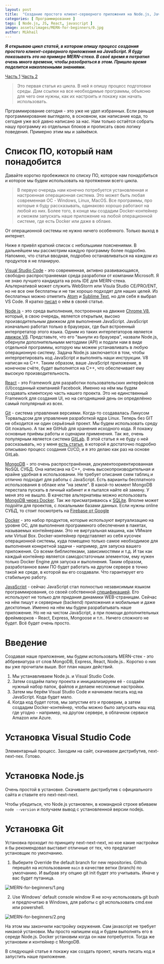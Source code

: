 ```yaml
---
layout: post
title:  "Создание простого клиент-серверного приложения на Node.js, JavaScript и React. Часть 1 - подготовка среды"
categories: [ Программирование ]
tags: [ Node.js, JS, React, javascript ]
image: assets/images/MERN-for-beginners/0.jpg
author: Mikhail
---
```

***Я открываю цикл статей, в котором опишу процесс создания простого клиент-серверного приложения на JavaScript. Я буду показывать это на примере MERN-стека. В своё время я потратил очень много времени, чтобы разобраться в этом. Пришло время поделится накопленными знаниями.***

[Часть 1]()
[Часть 2]()

>Это первая статья из цикла. В ней я опишу процесс подготовки среды. Дам ссылки на все необходимые программы, объясню для чего они нужны, как их настроить и покажу как начать использовать.

Прграммирование сегодня - это уже не удел избранных. Если раньше программирование выглядело, в основном, как написание кода, то сегодня уже всё давно написано за нас. Нам только остаётся собрать нашу программу из отдельных блоков и прописать свою логику поведения. Примерно этим мы и займёмся.

# Список ПО, который нам понадобится

Давайте коротко пробежимся по списку ПО, которое нам понадобиться и которое мы будем использовать на протяжении всего цикла.

>В первую очередь нам конечно потребуется установленная и настроенная операционная система. Это может быть любая современная ОС - Windows, Linux, MacOS. Все программы, про которые я буду рассказывать, одинаково хорошо работают на любой из них. Более того, в конце мы создадим Docker-контейнер и сможем запускать наше приложение на любой операционной системе, где есть Docker или даже в облаке.

От операционной системы не нужно ничего особенного. Только выход в интернет.

Ниже я привёл краткий список с небольшими пояснениями. В дальнейшем мы рассмотрим каждую программу более подробно. Напомню, что статья вводная, подробно останавливаться на каждом из продуктов я не планирую.

[Visual Studio Code](https://code.visualstudio.com/) - это современная, активно развивающаяся, свободно распространяемая среда разработки от компании Microsoft. Я не знаю лучшего кандидата на роль IDE для MERN-стека. Альтернативой может служить WebStorm или Visula Studio CE/PRO/ENT, но не все они бесплатны и не так хорошо подходят для наших целей. Из бесплатных можно отметить [Atom](https://atom.io/) и [Sublime Text](https://www.sublimetext.com/), но для себя я выбрал VS Code. Я кратко [писал](https://danshin.ms/vscode/) о нём в своей статье.

[Node.js](https://nodejs.org) - это среда выполнения, построенная на движке [Chrome V8](https://v8.dev/), который, в свою очередь, является открытым, высоко производительным движком для выполнения JavaScript. JavaScript изначально работал только в браузерах, где был встроенный интерпретатор этого языка. Одним из таких интерпетаторов является [движок V8](https://v8.dev/). Представьте, что его "вынули из браузера", назвали Node.js, обернули дополнительными методами (API) и подали нам в виде отдельной программы, которую мы можем устанавливать в любую операционную систему. Задача Node.js заключается в том, чтобы интерпретировать код JavaScript и выполнять наши инструкции. V8 написан на C++. Таким образом, ваше JavaScript приложение, в конечном счёте, будет выполнятся на C++, что обеспечивает ему высокую производительность.

[React](https://reactjs.org/) - это Framework для разработки пользовательских интерфейсов (UI)созданный компанией Facebook. Именно на нём мы будем создавать клиентскую часть нашего проекта. Это не единственный Framework для создания UI, но на сегодняшний день он определённо самый популярный из всех.

[Git](https://git-scm.com/) - система управления версиями. Когда-то создавалась Линусом Торвальдсом для управления разработкой ядра Linux. Теперь без GIT не обходится ни один серьёзный проект. Мы будем использовать среду Git локально. А так же GitHub для хранения исходного кода. Я покажу основные приёмы работы и сценарии применения. Так же, очень популярным является система [GitLab](https://gitlab.com/). В этой статье я не буду о ней рассказывать, но у меня [есть статья](https://mdanshin.medium.com/deploy-ci-cd-infrastructure-for-devops-engineers-4e9db29499fb), в которой я достаточно подробно описываю процесс создания CI/CD, и я это делаю как раз на основе GitLab.

[MongoDB](https://www.mongodb.com/) - это очень распространённая, документоориентированная NoSQL СУБД. Она написана на C++, очень высокопроизводительная и крайне удобная в использовании. Не требует описания схем таблиц и отлично подходит для работы с JavaScript. Есть варианты бесплатного использования в  облаке или "на земле". В какой-то момент MongoDB перестала пускать в личный кабинет и я пытался найте ей замену. У меня это не вышло. В качестве альтернативы можно использовать [MongoDB через Docker](https://hub.docker.com/_/mongo). Так же присматриваюсь к [SQLite](https://www.sqlite.org/). Вполне может подойти для проектов, с локальными базами данных. Если нужны online СУБД, то стоит посмотреть на [Firebase от Google](https://firebase.google.com/)

[Docker](https://www.docker.com/) - это набор продуктов, которые используют виртуализацию на уровне ОС, для выполнения программного обеспечения в пакетах, называемых контейнерами. Это не виртуальная машина, как VMware или Virtual Box. Docker-контейнер представляет из себя кусочек операционной системы, куда помещено только самое необходимое для выполнения конкретной задачи - например, для запуска вашего приложения. Со всеми библиотеками, зависимостями и т.д. И так как каждый контейнер является самодостаточным элементом, ему нужен только Docker Engine для запуска и выполнения. Таким образом, разработанное вами ПО будет работать на другом сервере в точно такой же среде, в которой вы его создавали. Что гарантирует его стабильную работу.

[JavaScript](https://learn.javascript.ru/) - сейчас JavaScript стал полностью независимым языком программирования, со своей собственной [спецификацией](https://www.ecma-international.org/publications-and-standards/standards/ecma-262/). Его используют не только для придания динамики WEB-страницам. Сейчас на нём пишут и серверные (backend) приложения и мобильные и даже десктопные. Именно на нём мы будем разрабатывать наше приложение. Но не на чистом JavaScript, а при помощи дополнительных фреймворков - React, Express, Mongoose и т.п.. Ничего сложного не будет. Всё будет очень просто.

# Введение
Создавая наше приложение, мы будем использовать MERN-стек - это аббревиатура от слов MongoDB, Express, React, Node.js.. Коротко о них вы уже прочитали выше. Вот план наших действий.

1. Мы устанавливаем Node.js. и Visual Studio Code.
2. Затем создаём папку проекта и инициализируем её - создаём нужный набор папок, файлов и делаем несложные настройки.
3. Затем мы берём Visual Studio Code и начинаем писать код на JavaScript. Кода будет мало.
4. Когда код будет готов, мы запустим его и проверим, а затем создадим Docker-контейнер, чтобы можно было запускать наш код где угодно - например, на другом сервере, в облачном сервисе Amazon или Azure.

# Установка Visual Studio Code

Элементарный процесс. Заходим на сайт, скачиваем дистрибутив, next-next-nex. Готово.

# Установка Node.js

Очень простой в установке. Скачиваете дистрибутив с официального сайта и ставите его next-next-next.

Чтобы убедиться, что Node.js установлен, в командной строке вбиваем `node --version` и получаем вывод с установленной версии nodejs.

# Установка Git

Установка проходит по принципу next-next-next, но кое какие настройки я бы рекомендовал выставит отличные от тех, что предлагает установщик по умолчанию.

1. Выберите Override the default branch for new repositories.
Github перешёл на использование `main` в качестве ветки (branch) по умолчанию. И выбрав эту опцию git init будет это учитывать. Иначе у вас будет путаница.

![MERN-for-beginners/1.png](/assets/images/MERN-for-beginners/1.png)

2. Use Windows' default console window
Я не хочу использовать git bush и предпочитаю в Windows, для работы с git использовать cmd.exe или powershell.

![MERN-for-beginners/2.png](/assets/images/MERN-for-beginners/2.png)

На этом мы закончили настройку окружения. Сам javascript не требует никакой установки. Мы просто напишем код и будем выполнять его в середе Node.js. Docker установим когда он нам потребуется. Тогда же установим и контейнер с MongoDB.

В следующей статье я покажу как создать проект, начать писать код и запустить наше приложение.